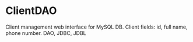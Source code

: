 # ClientDAO
Client management web interface for MySQL DB.
Client fields: id, full name, phone number.
DAO, JDBC, JDBL

